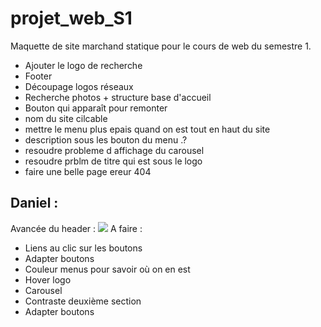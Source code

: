 # projet_web_S1
Maquette de site marchand statique pour le cours de web du semestre 1.

<ul>
    <li color="green"> Ajouter le logo de recherche</li>
    <li> Footer </li>
    <li> Découpage logos réseaux </li>
    <li> Recherche photos + structure base d'accueil </li>
    <li> Bouton qui apparaît pour remonter </li>
    <li> nom du site cilcable</li>
    <li> mettre le menu plus epais quand on est tout en haut du site</li>
    <li> description sous les bouton du menu .? </li>
    <li> resoudre probleme d affichage du carousel</li>
    <li> resoudre prblm de titre qui est sous le logo</li>
    <li> faire une belle page ereur 404</li>
</ul>

<h2> Daniel : </h2>
Avancée du header :
<img src="https://i.ibb.co/47dJ2QQ/Screenshot-12.png">
A faire : 
<ul>
    <li> Liens au clic sur les boutons </li>
    <li> Adapter boutons </li>
    <li> Couleur menus pour savoir où on en est </li>
    <li> Hover logo </li>
    <li> Carousel </li>
    <li> Contraste deuxième section </li>
    <li> Adapter boutons </li>
</ul>
